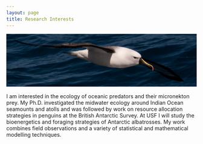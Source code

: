 ```yaml
---
layout: page
title: Research Interests
---
```


<img class="img-wide" src="/public/images/IYNA_JC66_3257_wide.jpg"></img><br>

I am interested in the ecology of oceanic predators and their micronekton prey. My Ph.D. investigated the midwater ecology around Indian Ocean seamounts and atolls and was followed by work on resource allocation strategies in penguins at the British Antarctic Survey. At USF I will study the bioenergetics and foraging strategies of Antarctic albatrosses. My work combines field observations and a variety of statistical and mathematical modelling techniques.
